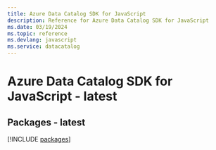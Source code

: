 ```yaml
---
title: Azure Data Catalog SDK for JavaScript
description: Reference for Azure Data Catalog SDK for JavaScript
ms.date: 03/19/2024
ms.topic: reference
ms.devlang: javascript
ms.service: datacatalog
---
```

# Azure Data Catalog SDK for JavaScript - latest
## Packages - latest
[!INCLUDE [packages](data-catalog-index.md)]